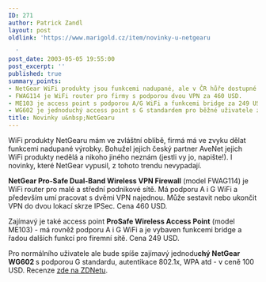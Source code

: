 ```yaml
---
ID: 271
author: Patrick Zandl
layout: post
oldlink: 'https://www.marigold.cz/item/novinky-u-netgearu

  '
post_date: 2003-05-05 19:55:00
post_excerpt: ''
published: true
summary_points:
- NetGear WiFi produkty jsou funkcemi nadupané, ale v ČR hůře dostupné.
- FWAG114 je WiFi router pro firmy s podporou dvou VPN za 460 USD.
- ME103 je access point s podporou A/G WiFi a funkcemi bridge za 249 USD.
- WG602 je jednoduchý access point s G standardem pro běžné uživatele za 100 USD.
title: Novinky u&nbsp;NetGearu
---
```


<p>
WiFi produkty NetGearu mám ve zvláštní oblibě, firmá má ve zvyku dělat funkcemi nadupané výrobky. Bohužel jejich český partner AveNet jejich WiFi produkty nedělá a nikoho jiného neznám (jestli vy jo, napište!). I novinky, které NetGear vypusil, z tohoto trendu nevypadají.</p>

<p>
<STRONG>NetGear Pro-Safe Dual-Band Wireless VPN Firewall</STRONG> (model FWAG114) je WiFi router pro malé a střední podnikové sítě. Má podporu A i G WiFi a především umí pracovat s dvěmi VPN najednou. Může sestavit nebo ukončit VPN do dvou lokací skrze IPSec. Cena 460 USD. </p>

<p>
Zajímavý je také access point <STRONG>ProSafe Wireless Access Point</STRONG> (model ME103) - má rovněž podporu A i G WiFi a je vybaven funkcemi bridge a řadou dalších funkcí pro firemní sítě. Cena 249 USD. </p>

<p>
Pro normálního uživatele ale bude spíše zajímavý jednodu<STRONG>chý NetGear WG602 </STRONG>s podporou G standardu, autentikace 802.1x, WPA atd - v ceně 100 USD. Recenze <A href="http://www.zdnet.com/supercenter/stories/overview/0,12069,589834,00.html" target=_blank>zde na ZDNetu</A>.</p>